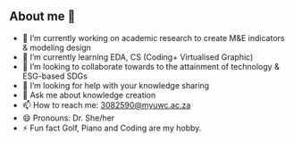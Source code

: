 ## About me 👋

- 🔭 I’m currently working on academic research to create M&E indicators & modeling design
- 🌱 I’m currently learning EDA, CS (Coding+ Virtualised Graphic)
- 👯 I’m looking to collaborate towards to the attainment of technology & ESG-based SDGs
- 🤔 I’m looking for help with your knowledge sharing 
- 💬 Ask me about knowledge creation
- 📫 How to reach me: 3082590@myuwc.ac.za
- 😄 Pronouns: Dr. She/her
- ⚡ Fun fact Golf, Piano and Coding are my hobby.

